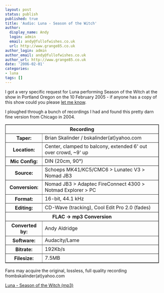 ```yaml
---
layout: post
status: publish
published: true
title: 'Audio: Luna - Season of the Witch'
author:
  display_name: Andy
  login: admin
  email: andy@fullofwishes.co.uk
  url: http://www.grange85.co.uk
author_login: admin
author_email: andy@fullofwishes.co.uk
author_url: http://www.grange85.co.uk
date: '2006-02-01'
categories:
- luna
tags: []
---
```

<p>I got a very specific request for Luna performing Season of the Witch at the show in Portland Oregon on the 10 February 2005 - if anyone has a copy of this show could you please <a href="index.php?article_id=127">let me know</a>.</p>
<p>I ploughed through a bunch of recordings I had and found this pretty darn fine version from Chicago in 2004.</p>
<table border="1">
<tr>
<th colspan="2">Recording</th>
</tr>
<tr>
<th>Taper:</th>
<td>Brian Skalinder / bskalinder(at)yahoo.com</td>
</tr>
<tr>
<th>Location:</th>
<td>Center, clamped to balcony, extended 6' out over crowd, ~9' up</td>
</tr>
<tr>
<th>Mic Config:</th>
<td>DIN (20cm, 90&deg;)</td>
</tr>
<tr>
<th>Source:</th>
<td>Schoeps MK41/KC5/CMC6 > Lunatec V3 > Nomad JB3</td>
</tr>
<tr>
<th>Conversion:</th>
<td>Nomad JB3 > Adaptec FireConnect 4300 > Notmad Explorer > PC</td>
</tr>
<tr>
<th>Format:</th>
<td>16-bit, 44.1 kHz</td>
</tr>
<tr>
<th>Editing:</th>
<td>CD-Wave (tracking), Cool Edit Pro 2.0 (fades)</td>
</tr>
<tr>
<th colspan="2">FLAC -> mp3 Conversion</th>
</tr>
<tr>
<th>Converted by:</th>
<td>Andy Aldridge</td>
</tr>
<tr>
<th>Software:</th>
<td>Audacity/Lame</td>
</tr>
<tr>
<th>Bitrate:</th>
<td>192Kb/s</td>
</tr>
<tr>
<th>Filesize:</th>
<td>7.5MB</td>
</tr>
</table>
<p>Fans may acquire the original, lossless, full quality recording frombskalinder(at)yahoo.com</p>
<p><a href="http://www.box.net/shared/m2989cfqda">Luna - Season of the Witch (mp3)</a></p>
